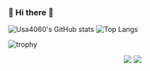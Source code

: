 ### 👋 Hi there 👋



![Usa4060's GitHub stats](https://github-readme-stats.vercel.app/api?username=usa4060&show_icons=true&theme=midnight-purple)
![Top Langs](https://github-readme-stats.vercel.app/api/top-langs/?username=usa4060&layout=compact&theme=midnight-purple)

![trophy](https://github-profile-trophy.vercel.app/?username=usa4060)
<div align="center">

<a href="https://www.instagram.com/ni.__.10.50/" target="_blank"><img src="https://img.shields.io/badge/ni.__.10.50-E4405F?style=flat&logo=Instagram&logoColor=ffffff"/></a>
<a href="https://github.com/usa4060" target="_blank"><img src="https://img.shields.io/badge/MyGithub-696969?style=flat&logo=GitHub&logoColor=181717"/></a>

</div>
